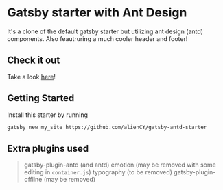 # Gatsby starter with Ant Design

It's a clone of the default gatsby starter but utilizing ant design (antd) components.
Also feautruring a much cooler header and footer!

## Check it out

Take a look [here](https://gatsby-antd-starter.netlify.app/)!

## Getting Started

Install this starter by running

   ```bash
   gatsby new my_site https://github.com/alienCY/gatsby-antd-starter
   ```
## Extra plugins used

> gatsby-plugin-antd (and antd)
> emotion    (may be removed with some editing in `container.js`)
> typography (to be removed)
> gatsby-plugin-offline (may be removed)



